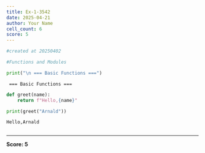 ```yaml
---
title: Ex-1-3542
date: 2025-04-21
author: Your Name
cell_count: 6
score: 5
---
```


```python
#created at 20250402
```


```python
#Functions and Modules
```


```python
print("\n === Basic Functions ===")
```

    
     === Basic Functions ===



```python
def greet(name):
    return f"Hello,{name}"
```


```python
print(greet("Arnald"))
```

    Hello,Arnald



```python

```


---
**Score: 5**